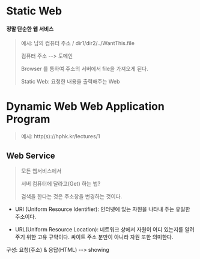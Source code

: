 # Static Web

#### 정말 단순한 웹 서비스

> 예시: 남의 컴퓨터 주소 / dir1/dir2/../WantThis.file
>
> 컴퓨터 주소 --> 도메인
>
> Browser 를 통하여 주소의 서버에서 file을 가져오게 된다.
>
> Static Web: 요청한 내용을 출력해주는 Web

# Dynamic Web Web Application Program

> 예시: http(s)://hphk.kr/lectures/1

## Web Service

> 모든 웹서비스에서 
>
> 서버 컴퓨터에 달라고(Get) 하는 법?
>
> 검색을 한다는 것은 주소창을 변경하는 것이다. 

- URI (Uniform Resource Identifier):  인터넷에 있는 자원을 나타내 주는 유일한 주소이다.

- URL(Uniform Resource Location): 네트워크 상에서 자원이 어디 있는지를 알려주기 위한 고유 규약이다. 싸이트 주소 분만이 아니라 자원 또한 의미한다.

구성: 요청(주소) & 응답(HTML) --> showing



